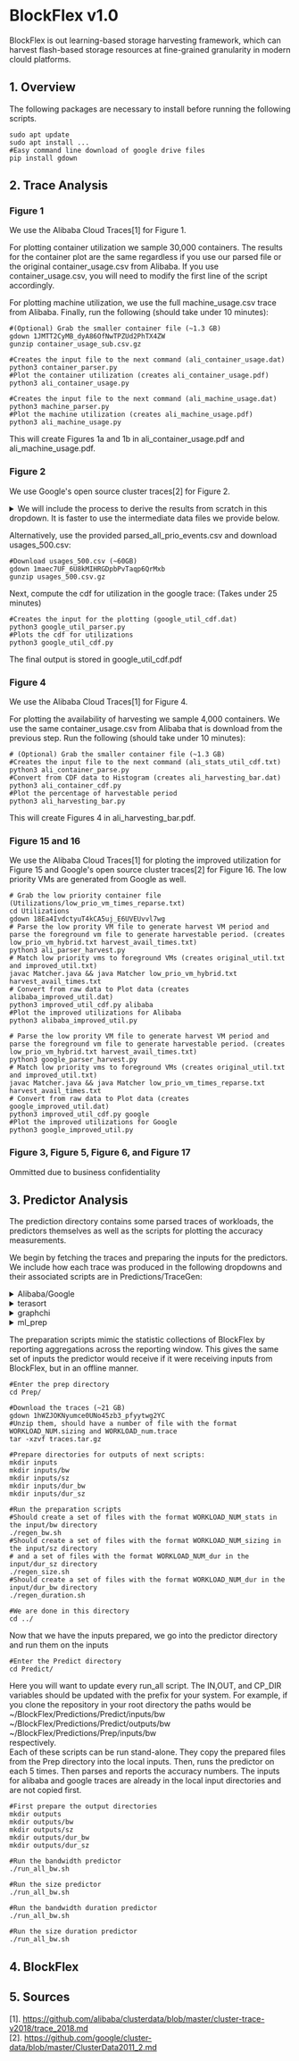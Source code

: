# BlockFlex v1.0

BlockFlex is out learning-based storage harvesting framework, which can harvest flash-based storage resources at fine-grained granularity in modern clould platforms.

## 1. Overview
The following packages are necessary to install before running the following scripts.
```shell
sudo apt update
sudo apt install ...
#Easy command line download of google drive files
pip install gdown
```

## 2. Trace Analysis
### Figure 1
We use the Alibaba Cloud Traces[1] for Figure 1.

For plotting container utilization we sample 30,000 containers.  The results for the container plot are the same regardless if you use our parsed file or the original container_usage.csv from Alibaba. If you use container_usage.csv, you will need to modify the first line of the script accordingly. 

For plotting machine utilization, we use the full machine_usage.csv trace from Alibaba.
Finally, run the following (should take under 10 minutes):
```shell
#(Optional) Grab the smaller container file (~1.3 GB)
gdown 1JMTT2CyMB_dyA86OfNwTPZUd2PhTX4ZW
gunzip container_usage_sub.csv.gz

#Creates the input file to the next command (ali_container_usage.dat)
python3 container_parser.py 
#Plot the container utilization (creates ali_container_usage.pdf)
python3 ali_container_usage.py

#Creates the input file to the next command (ali_machine_usage.dat)
python3 machine_parser.py 
#Plot the machine utilization (creates ali_machine_usage.pdf)
python3 ali_machine_usage.py
```
This will create Figures 1a and 1b in ali_container_usage.pdf and ali_machine_usage.pdf.

### Figure 2
We use Google's open source cluster traces[2] for Figure 2.

<details>
<summary>We will include the process to derive the results from scratch in this dropdown. It is faster to use the intermediate data files we provide below.</summary>
<br>

First, follow the instructions in [2] to download the full dataset.
```shell
#Copy the scripts into the google trace directory
cp prio_events_parser.py google-cloud-sdk/clusterdata-2011-2/
cp usage_parser.py google-cloud-sdk/clusterdata-2011-2/
#Run them (!! WARNING THIS WILL TAKE A LONG TIME)
#Produces the parsed_all_prio_events.csv file which contains the high priority VMs
python3 prio_events_parser.py

#Produces the usages_500.csv which is the total trace filtered by priority events
python3 usage_parser.py
#Copy the resulting files back into the Traces directory
cp parsed_all_prio_events.csv ../../
cp usages_500.csv ../../
```
</details>

Alternatively, use the provided parsed_all_prio_events.csv and download usages_500.csv:
```shell
#Download usages_500.csv (~60GB)
gdown 1maec7UF_6U8kMIHRGDpbPvTaqp6QrMxb
gunzip usages_500.csv.gz
```
Next, compute the cdf for utilization in the google trace:
(Takes under 25 minutes)
```shell
#Creates the input for the plotting (google_util_cdf.dat)
python3 google_util_parser.py 
#Plots the cdf for utilizations
python3 google_util_cdf.py
```
The final output is stored in google_util_cdf.pdf


### Figure 4
We use the Alibaba Cloud Traces[1] for Figure 4.

For plotting the availability of harvesting we sample 4,000 containers. We use the same container_usage.csv from Alibaba that is download from the previous step. Run the following (should take under 10 minutes):

```shell
# (Optional) Grab the smaller container file (~1.3 GB)
#Creates the input file to the next command (ali_stats_util_cdf.txt)
python3 ali_container_parse.py
#Convert from CDF data to Histogram (creates ali_harvesting_bar.dat)
python3 ali_container_cdf.py
#Plot the percentage of harvestable period
python3 ali_harvesting_bar.py
```
This will create Figures 4 in ali_harvesting_bar.pdf.

### Figure 15 and 16
We use the Alibaba Cloud Traces[1] for ploting the improved utilization for Figure 15 and Google's open source cluster traces[2] for Figure 16. The low priority VMs are generated from Google as well. 

```shell
# Grab the low priority container file (Utilizations/low_prio_vm_times_reparse.txt)
cd Utilizations
gdown 18Ea4IvdctyuT4kCA5uj_E6UVEUvvl7wg
# Parse the low prority VM file to generate harvest VM period and parse the foreground vm file to generate harvestable period. (creates low_prio_vm_hybrid.txt harvest_avail_times.txt)
python3 ali_parser_harvest.py
# Match low priority vms to foreground VMs (creates original_util.txt and improved_util.txt)
javac Matcher.java && java Matcher low_prio_vm_hybrid.txt harvest_avail_times.txt
# Convert from raw data to Plot data (creates alibaba_improved_util.dat)
python3 improved_util_cdf.py alibaba
#Plot the improved utilizations for Alibaba
python3 alibaba_improved_util.py

# Parse the low prority VM file to generate harvest VM period and parse the foreground vm file to generate harvestable period. (creates low_prio_vm_hybrid.txt harvest_avail_times.txt)
python3 google_parser_harvest.py
# Match low priority vms to foreground VMs (creates original_util.txt and improved_util.txt)
javac Matcher.java && java Matcher low_prio_vm_times_reparse.txt harvest_avail_times.txt
# Convert from raw data to Plot data (creates google_improved_util.dat)
python3 improved_util_cdf.py google
#Plot the improved utilizations for Google
python3 google_improved_util.py
```

### Figure 3, Figure 5, Figure 6, and Figure 17
Ommitted due to business confidentiality

## 3. Predictor Analysis
The prediction directory contains some parsed traces of workloads, the predictors themselves as well as the scripts for plotting the accuracy measurements.

We begin by fetching the traces and preparing the inputs for the predictors. 
We include how each trace was produced in the following dropdowns and their associated scripts are in Predictions/TraceGen:  
<details>
<summary>Alibaba/Google</summary>
<br>
We randomly select 5 containers/VMs and isolate their workloads from the overall trace. They are preprocessed to be represented by {duration, amount} pairs where the VM is using amount resources for duration period of time. The predictors parse this into the same input format as described in the paper.
For reference, the scripts (train_gen_ali.py and train_gen_gl.py) to generate these pairs are included.
</details>
<details>
<summary>terasort</summary>
We install hadoop-3-3 using the hadoop documentation: https://hadoop.apache.org/docs/r3.3.0/hadoop-project-dist/hadoop-common/SingleCluster.html 

The run_hadoop.sh script provides a reference to how we collect the traces. We generate a 75GB dataset with TeraGen and then sort it with TeraSort. Traces are collected using blktrace. The size information is collected with check.sh which uses the 'du' command to track the size of the hadoop directory.
<br>
</details>
<details>
<summary>graphchi</summary>
<br>
We install graphchi using their git repo: https://github.com/GraphChi/graphchi-cpp

The run_graphchi.sh script provides a reference to how we collect the traces. We use graphchi's sample implementation of pagerank and input the Friendster graph. As with hadoop, the size information is collected with check.sh
</details>
<details>
<summary>ml_prep</summary>
We download the 2017 ImageNet dataset and repeatedly run simple preprocessing operations to mimic a batch processing of images for ML training. The python file and run_ml_prep.sh are included for reference.
<br>
</details>

The preparation scripts mimic the statistic collections of BlockFlex by reporting aggregations across the reporting window. This gives the same set of inputs the predictor would receive if it were receiving inputs from BlockFlex, but in an offline manner.

```shell
#Enter the prep directory
cd Prep/

#Download the traces (~21 GB)
gdown 1hWZJOKNyumce0UNo45zb3_pfyytwg2YC
#Unzip them, should have a number of file with the format WORKLOAD_NUM.sizing and WORKLOAD_num.trace
tar -xzvf traces.tar.gz

#Prepare directories for outputs of next scripts:
mkdir inputs
mkdir inputs/bw
mkdir inputs/sz
mkdir inputs/dur_bw
mkdir inputs/dur_sz

#Run the preparation scripts
#Should create a set of files with the format WORKLOAD_NUM_stats in the input/bw directory
./regen_bw.sh
#Should create a set of files with the format WORKLOAD_NUM_sizing in the input/sz directory
# and a set of files with the format WORKLOAD_NUM_dur in the input/dur_sz directory
./regen_size.sh
#Should create a set of files with the format WORKLOAD_NUM_dur in the input/dur_bw directory
./regen_duration.sh

#We are done in this directory
cd ../
```

Now that we have the inputs prepared, we go into the predictor directory and run them on the inputs
```shell
#Enter the Predict directory
cd Predict/
```
 Here you will want to update every run_all script. The IN,OUT, and CP_DIR variables should be updated with the prefix for your system.
 For example, if you clone the repository in your root directory the paths would be   
 ~/BlockFlex/Predictions/Predict/inputs/bw  
 ~/BlockFlex/Predictions/Predict/outputs/bw   
 ~/BlockFlex/Predictions/Prep/inputs/bw   
 respectively.  
 Each of these scripts can be run stand-alone. They copy the prepared files from the Prep directory into the local inputs. Then, runs the predictor on each 5 times. Then parses and reports the accuracy numbers. The inputs for alibaba and google traces are already in the local input directories and are not copied first.
 ```shell
#First prepare the output directories
mkdir outputs
mkdir outputs/bw
mkdir outputs/sz
mkdir outputs/dur_bw
mkdir outputs/dur_sz

#Run the bandwidth predictor
./run_all_bw.sh

#Run the size predictor
./run_all_bw.sh

#Run the bandwidth duration predictor
./run_all_bw.sh

#Run the size duration predictor
./run_all_bw.sh

 ```


## 4. BlockFlex


## 5. Sources
[1]. https://github.com/alibaba/clusterdata/blob/master/cluster-trace-v2018/trace_2018.md  
[2]. https://github.com/google/cluster-data/blob/master/ClusterData2011_2.md